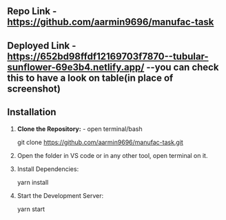 ## Repo Link - https://github.com/aarmin9696/manufac-task  

## Deployed Link - https://652bd98ffdf12169703f7870--tubular-sunflower-69e3b4.netlify.app/   --you can check this to have a look on table(in place of screenshot)




## Installation

1. **Clone the Repository:** - open terminal/bash

   git clone https://github.com/aarmin9696/manufac-task.git

2. Open the folder in VS code or in any other tool, open terminal on it.

3. Install Dependencies:

   yarn install

4. Start the Development Server:

   yarn start

   
